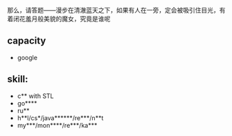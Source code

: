 那么，请答题——漫步在清澈蓝天之下，如果有人在一旁，定会被吸引住目光，有着闭花羞月般美貌的魔女，究竟是谁呢

## capacity
* google

## skill:
* c\*\* with STL
* go\*\*\*\*
* ru\*\*
* h\*\*l/cs\*/java\*\*\*\*\*\*/re\*\*\*/n\*\*t
* my\*\*\*/mon\*\*\*\*/re\*\*\*/ka\*\*\*
